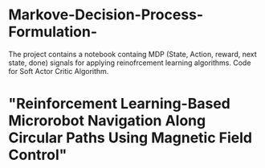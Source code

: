 # Markove-Decision-Process-Formulation-
The project contains a notebook containg MDP (State, Action, reward, next state, done) signals for applying reinofrcement learning algorithms. 
Code for Soft Actor Critic Algorithm. 
# "Reinforcement Learning-Based Microrobot Navigation Along Circular Paths Using Magnetic Field Control"
